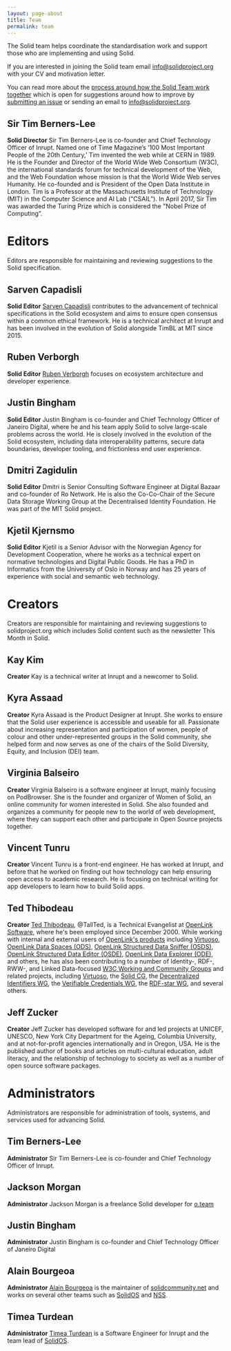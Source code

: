 ```yaml
---
layout: page-about
title: Team
permalink: team
---
```


The Solid team helps coordinate the standardisation work and support those who are implementing and using Solid.

If you are interested in joining the Solid team email info@solidproject.org with your CV and motivation letter.

You can read more about the [process around how the Solid Team work together](https://github.com/solid/process) which is open for suggestions around how to improve by [submitting an issue](https://github.com/solid/process/issues) or sending an email to info@solidproject.org.

## Sir Tim Berners-Lee

**Solid Director**
Sir Tim Berners-Lee is co-founder and Chief Technology Officer of Inrupt. Named one of Time Magazine’s ‘100 Most Important People of the 20th Century,’ Tim invented the web while at CERN in 1989. He is the Founder and Director of the World Wide Web Consortium (W3C), the international standards forum for technical development of the Web, and the Web Foundation whose mission is that the World Wide Web serves Humanity. He co-founded and is President of the Open Data Institute in London. Tim is a Professor at the Massachusetts Institute of Technology (MIT) in the Computer Science and AI Lab ("CSAIL”). In April 2017, Sir Tim was awarded the Turing Prize which is considered the "Nobel Prize of Computing”.

# Editors

Editors are responsible for maintaining and reviewing suggestions to the Solid specification.  

## Sarven Capadisli
**Solid Editor**
[Sarven Capadisli](https://csarven.ca/#i) contributes to the advancement of technical specifications in the Solid ecosystem and aims to ensure open consensus within a common ethical framework. He is a technical architect at Inrupt and has been involved in the evolution of Solid alongside TimBL at MIT since 2015.

## Ruben Verborgh
**Solid Editor**
[Ruben Verborgh](https://ruben.verborgh.org/) focuses on ecosystem architecture and developer experience.

## Justin Bingham
**Solid Editor**
Justin Bingham is co-founder and Chief Technology Officer of Janeiro Digital, where he and his team apply Solid to solve large-scale problems across the world. He is closely involved in the evolution of the Solid ecosystem, including data interoperability patterns, secure data boundaries, developer tooling, and frictionless end user experience.

## Dmitri Zagidulin
**Solid Editor**
Dmitri is Senior Consulting Software Engineer at Digital Bazaar and co-founder of Ro Network. He is also the Co-Co-Chair of the Secure Data Storage Working Group at the Decentralised Identity Foundation. He was part of the MIT Solid project.

## Kjetil Kjernsmo
**Solid Editor**
Kjetil is a Senior Advisor with the Norwegian Agency for Development Cooperation, where he works as a technical expert on normative technologies and Digital Public Goods. He has a PhD in Informatics from the University of Oslo in Norway and has 25 years of experience with social and semantic web technology.

# Creators
Creators are responsible for maintaining and reviewing suggestions to solidproject.org which includes Solid content such as the newsletter This Month in Solid.

## Kay Kim
**Creator**
Kay is a technical writer at Inrupt and a newcomer to Solid.

## Kyra Assaad
**Creator**
Kyra Assaad is the Product Designer at Inrupt. She works to ensure that the Solid user experience is accessible and useable for all. Passionate about increasing representation and participation of women, people of colour and other under-represented groups in the Solid community, she helped form and now serves as one of the chairs of the Solid Diversity, Equity, and Inclusion (DEI) team.

## Virginia Balseiro
**Creator**
Virginia Balseiro is a software engineer at Inrupt, mainly focusing on PodBrowser. She is the founder and organizer of Women of Solid, an online community for women interested in Solid. She also founded and organizes a community for people new to the world of web development, where they can support each other and participate in Open Source projects together.

## Vincent Tunru
**Creator**
Vincent Tunru is a front-end engineer. He has worked at Inrupt, and before that he worked on finding out how technology can help ensuring open access to academic research. He is focusing on technical writing for app developers to learn how to build Solid apps.

## Ted Thibodeau
**Creator**
[Ted Thibodeau](http://id.myopenlink.net/dataspace/person/tthibodeau#this), @TallTed, is a Technical Evangelist at [OpenLink Software](https://www.openlinksw.com/), where he's been employed since December 2000. While working with internal and external users of [OpenLink's products](https://www.openlinksw.com/data/turtle/products.ttl) including [Virtuoso](https://virtuoso.openlinksw.com/), [OpenLink Data Spaces (ODS)](https://ods.openlinksw.com/), [OpenLink Structured Data Sniffer (OSDS)](https://osds.openlinksw.com/), [OpenLink Structured Data Editor (OSDE)](https://osde.openlinksw.com/), [OpenLink Data Explorer (ODE)](http://ode.openlinksw.com/), and others, he has also been contributing to a number of Identity-, RDF-, RWW-, and Linked Data-focused [W3C Working and Community Groups](https://www.w3.org/users/42501) and related projects, including [Virtuoso](https://github.com/openlink/virtuoso-opensource/), the [Solid CG](https://www.w3.org/groups/cg/solid), the [Decentralized Identifiers WG](https://www.w3.org/groups/wg/did), the [Verifiable Credentials WG](https://www.w3.org/groups/wg/vc), the [RDF-star WG](https://www.w3.org/groups/wg/rdf-star), and several others.

## Jeff Zucker
**Creator**
Jeff Zucker has developed software for and led projects at UNICEF, UNESCO, New York City Department for the Ageing, Columbia University, and at not-for-profit agencies internationally and in Oregon, USA.  He is the published author of books and articles on multi-cultural education, adult literacy, and the relationship of technology to society as well as a number of open source software packages. 

# Administrators
Administrators are responsible for administration of tools, systems, and services used for advancing Solid.

## Tim Berners-Lee
**Administrator**
Sir Tim Berners-Lee is co-founder and Chief Technology Officer of Inrupt.

## Jackson Morgan
**Administrator**
Jackson Morgan is a freelance Solid developer for [o.team](https://o.team)

## Justin Bingham
**Administrator**
Justin Bingham is co-founder and Chief Technology Officer of Janeiro Digital

## Alain Bourgeoa 
**Administrator**
[Alain Bourgeoa](https://bourgeoa.solidcommunity.net/profile/card#me) is the maintainer of [solidcommunity.net](https://solidcommunnity.net) and works on several other teams such as [SolidOS](https://solidos.solidcommunity.net/) and [NSS](https://github.com/nodeSolidServer/).

## Timea Turdean
**Administrator**
[Timea Turdean](https://timea.solidcommunity.net/) is a Software Engineer for Inrupt and the team lead of [SolidOS](https://solidos.solidcommunity.net/).
